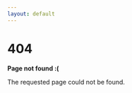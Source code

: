```yaml
---
layout: default
---
```


404
==============================================

**Page not found :(**

The requested page could not be found.
